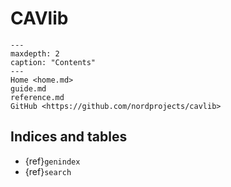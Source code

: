 CAVlib
======

```{toctree}
---
maxdepth: 2
caption: "Contents"
---
Home <home.md>
guide.md
reference.md
GitHub <https://github.com/nordprojects/cavlib>
```

Indices and tables
------------------

* {ref}`genindex`
* {ref}`search`
